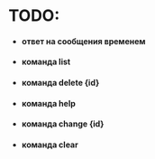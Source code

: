 # TODO:
- #### **ответ на сообщения временем** 
- #### **команда list** 
- #### **команда delete {id}** 
- #### **команда help** 
- #### **команда change {id}**  
- #### **команда clear** 
